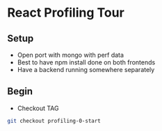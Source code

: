 React Profiling Tour
====================


## Setup

- Open port with mongo with perf data
- Best to have npm install done on both frontends
- Have a backend running somewhere separately


## Begin

- Checkout TAG


```sh
git checkout profiling-0-start
```
